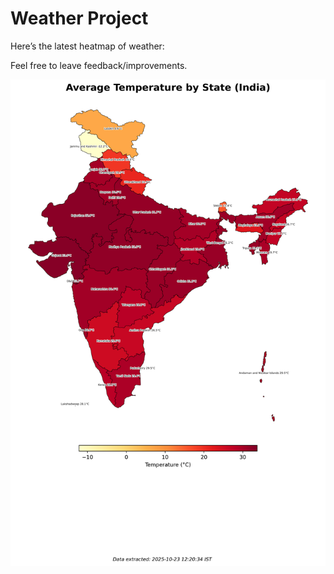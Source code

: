 # Weather Project

Here’s the latest heatmap of weather:

Feel free to leave feedback/improvements.

![India Heatmap](docs/assets/india_heatmap.png?v=F9D03C)
